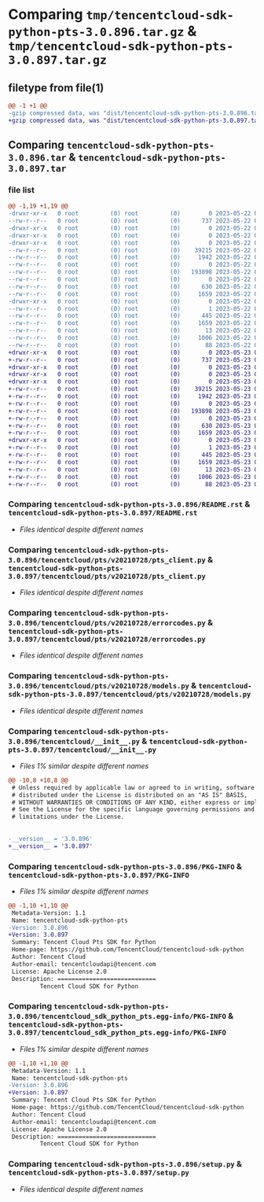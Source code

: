 # Comparing `tmp/tencentcloud-sdk-python-pts-3.0.896.tar.gz` & `tmp/tencentcloud-sdk-python-pts-3.0.897.tar.gz`

## filetype from file(1)

```diff
@@ -1 +1 @@
-gzip compressed data, was "dist/tencentcloud-sdk-python-pts-3.0.896.tar", last modified: Mon May 22 00:29:40 2023, max compression
+gzip compressed data, was "dist/tencentcloud-sdk-python-pts-3.0.897.tar", last modified: Tue May 23 02:28:44 2023, max compression
```

## Comparing `tencentcloud-sdk-python-pts-3.0.896.tar` & `tencentcloud-sdk-python-pts-3.0.897.tar`

### file list

```diff
@@ -1,19 +1,19 @@
-drwxr-xr-x   0 root         (0) root         (0)        0 2023-05-22 00:29:40.000000 tencentcloud-sdk-python-pts-3.0.896/
--rw-r--r--   0 root         (0) root         (0)      737 2023-05-22 00:29:39.000000 tencentcloud-sdk-python-pts-3.0.896/README.rst
-drwxr-xr-x   0 root         (0) root         (0)        0 2023-05-22 00:29:40.000000 tencentcloud-sdk-python-pts-3.0.896/tencentcloud/
-drwxr-xr-x   0 root         (0) root         (0)        0 2023-05-22 00:29:40.000000 tencentcloud-sdk-python-pts-3.0.896/tencentcloud/pts/
-drwxr-xr-x   0 root         (0) root         (0)        0 2023-05-22 00:29:40.000000 tencentcloud-sdk-python-pts-3.0.896/tencentcloud/pts/v20210728/
--rw-r--r--   0 root         (0) root         (0)    39215 2023-05-22 00:29:39.000000 tencentcloud-sdk-python-pts-3.0.896/tencentcloud/pts/v20210728/pts_client.py
--rw-r--r--   0 root         (0) root         (0)     1942 2023-05-22 00:29:39.000000 tencentcloud-sdk-python-pts-3.0.896/tencentcloud/pts/v20210728/errorcodes.py
--rw-r--r--   0 root         (0) root         (0)        0 2023-05-22 00:29:39.000000 tencentcloud-sdk-python-pts-3.0.896/tencentcloud/pts/v20210728/__init__.py
--rw-r--r--   0 root         (0) root         (0)   193898 2023-05-22 00:29:39.000000 tencentcloud-sdk-python-pts-3.0.896/tencentcloud/pts/v20210728/models.py
--rw-r--r--   0 root         (0) root         (0)        0 2023-05-22 00:29:39.000000 tencentcloud-sdk-python-pts-3.0.896/tencentcloud/pts/__init__.py
--rw-r--r--   0 root         (0) root         (0)      630 2023-05-22 00:29:39.000000 tencentcloud-sdk-python-pts-3.0.896/tencentcloud/__init__.py
--rw-r--r--   0 root         (0) root         (0)     1659 2023-05-22 00:29:40.000000 tencentcloud-sdk-python-pts-3.0.896/PKG-INFO
-drwxr-xr-x   0 root         (0) root         (0)        0 2023-05-22 00:29:40.000000 tencentcloud-sdk-python-pts-3.0.896/tencentcloud_sdk_python_pts.egg-info/
--rw-r--r--   0 root         (0) root         (0)        1 2023-05-22 00:29:40.000000 tencentcloud-sdk-python-pts-3.0.896/tencentcloud_sdk_python_pts.egg-info/dependency_links.txt
--rw-r--r--   0 root         (0) root         (0)      445 2023-05-22 00:29:40.000000 tencentcloud-sdk-python-pts-3.0.896/tencentcloud_sdk_python_pts.egg-info/SOURCES.txt
--rw-r--r--   0 root         (0) root         (0)     1659 2023-05-22 00:29:40.000000 tencentcloud-sdk-python-pts-3.0.896/tencentcloud_sdk_python_pts.egg-info/PKG-INFO
--rw-r--r--   0 root         (0) root         (0)       13 2023-05-22 00:29:40.000000 tencentcloud-sdk-python-pts-3.0.896/tencentcloud_sdk_python_pts.egg-info/top_level.txt
--rw-r--r--   0 root         (0) root         (0)     1006 2023-05-22 00:29:39.000000 tencentcloud-sdk-python-pts-3.0.896/setup.py
--rw-r--r--   0 root         (0) root         (0)       88 2023-05-22 00:29:40.000000 tencentcloud-sdk-python-pts-3.0.896/setup.cfg
+drwxr-xr-x   0 root         (0) root         (0)        0 2023-05-23 02:28:44.000000 tencentcloud-sdk-python-pts-3.0.897/
+-rw-r--r--   0 root         (0) root         (0)      737 2023-05-23 02:28:44.000000 tencentcloud-sdk-python-pts-3.0.897/README.rst
+drwxr-xr-x   0 root         (0) root         (0)        0 2023-05-23 02:28:44.000000 tencentcloud-sdk-python-pts-3.0.897/tencentcloud/
+drwxr-xr-x   0 root         (0) root         (0)        0 2023-05-23 02:28:44.000000 tencentcloud-sdk-python-pts-3.0.897/tencentcloud/pts/
+drwxr-xr-x   0 root         (0) root         (0)        0 2023-05-23 02:28:44.000000 tencentcloud-sdk-python-pts-3.0.897/tencentcloud/pts/v20210728/
+-rw-r--r--   0 root         (0) root         (0)    39215 2023-05-23 02:28:44.000000 tencentcloud-sdk-python-pts-3.0.897/tencentcloud/pts/v20210728/pts_client.py
+-rw-r--r--   0 root         (0) root         (0)     1942 2023-05-23 02:28:44.000000 tencentcloud-sdk-python-pts-3.0.897/tencentcloud/pts/v20210728/errorcodes.py
+-rw-r--r--   0 root         (0) root         (0)        0 2023-05-23 02:28:44.000000 tencentcloud-sdk-python-pts-3.0.897/tencentcloud/pts/v20210728/__init__.py
+-rw-r--r--   0 root         (0) root         (0)   193898 2023-05-23 02:28:44.000000 tencentcloud-sdk-python-pts-3.0.897/tencentcloud/pts/v20210728/models.py
+-rw-r--r--   0 root         (0) root         (0)        0 2023-05-23 02:28:44.000000 tencentcloud-sdk-python-pts-3.0.897/tencentcloud/pts/__init__.py
+-rw-r--r--   0 root         (0) root         (0)      630 2023-05-23 02:28:44.000000 tencentcloud-sdk-python-pts-3.0.897/tencentcloud/__init__.py
+-rw-r--r--   0 root         (0) root         (0)     1659 2023-05-23 02:28:44.000000 tencentcloud-sdk-python-pts-3.0.897/PKG-INFO
+drwxr-xr-x   0 root         (0) root         (0)        0 2023-05-23 02:28:44.000000 tencentcloud-sdk-python-pts-3.0.897/tencentcloud_sdk_python_pts.egg-info/
+-rw-r--r--   0 root         (0) root         (0)        1 2023-05-23 02:28:44.000000 tencentcloud-sdk-python-pts-3.0.897/tencentcloud_sdk_python_pts.egg-info/dependency_links.txt
+-rw-r--r--   0 root         (0) root         (0)      445 2023-05-23 02:28:44.000000 tencentcloud-sdk-python-pts-3.0.897/tencentcloud_sdk_python_pts.egg-info/SOURCES.txt
+-rw-r--r--   0 root         (0) root         (0)     1659 2023-05-23 02:28:44.000000 tencentcloud-sdk-python-pts-3.0.897/tencentcloud_sdk_python_pts.egg-info/PKG-INFO
+-rw-r--r--   0 root         (0) root         (0)       13 2023-05-23 02:28:44.000000 tencentcloud-sdk-python-pts-3.0.897/tencentcloud_sdk_python_pts.egg-info/top_level.txt
+-rw-r--r--   0 root         (0) root         (0)     1006 2023-05-23 02:28:44.000000 tencentcloud-sdk-python-pts-3.0.897/setup.py
+-rw-r--r--   0 root         (0) root         (0)       88 2023-05-23 02:28:44.000000 tencentcloud-sdk-python-pts-3.0.897/setup.cfg
```

### Comparing `tencentcloud-sdk-python-pts-3.0.896/README.rst` & `tencentcloud-sdk-python-pts-3.0.897/README.rst`

 * *Files identical despite different names*

### Comparing `tencentcloud-sdk-python-pts-3.0.896/tencentcloud/pts/v20210728/pts_client.py` & `tencentcloud-sdk-python-pts-3.0.897/tencentcloud/pts/v20210728/pts_client.py`

 * *Files identical despite different names*

### Comparing `tencentcloud-sdk-python-pts-3.0.896/tencentcloud/pts/v20210728/errorcodes.py` & `tencentcloud-sdk-python-pts-3.0.897/tencentcloud/pts/v20210728/errorcodes.py`

 * *Files identical despite different names*

### Comparing `tencentcloud-sdk-python-pts-3.0.896/tencentcloud/pts/v20210728/models.py` & `tencentcloud-sdk-python-pts-3.0.897/tencentcloud/pts/v20210728/models.py`

 * *Files identical despite different names*

### Comparing `tencentcloud-sdk-python-pts-3.0.896/tencentcloud/__init__.py` & `tencentcloud-sdk-python-pts-3.0.897/tencentcloud/__init__.py`

 * *Files 1% similar despite different names*

```diff
@@ -10,8 +10,8 @@
 # Unless required by applicable law or agreed to in writing, software
 # distributed under the License is distributed on an "AS IS" BASIS,
 # WITHOUT WARRANTIES OR CONDITIONS OF ANY KIND, either express or implied.
 # See the License for the specific language governing permissions and
 # limitations under the License.
 
 
-__version__ = '3.0.896'
+__version__ = '3.0.897'
```

### Comparing `tencentcloud-sdk-python-pts-3.0.896/PKG-INFO` & `tencentcloud-sdk-python-pts-3.0.897/PKG-INFO`

 * *Files 1% similar despite different names*

```diff
@@ -1,10 +1,10 @@
 Metadata-Version: 1.1
 Name: tencentcloud-sdk-python-pts
-Version: 3.0.896
+Version: 3.0.897
 Summary: Tencent Cloud Pts SDK for Python
 Home-page: https://github.com/TencentCloud/tencentcloud-sdk-python
 Author: Tencent Cloud
 Author-email: tencentcloudapi@tencent.com
 License: Apache License 2.0
 Description: ============================
         Tencent Cloud SDK for Python
```

### Comparing `tencentcloud-sdk-python-pts-3.0.896/tencentcloud_sdk_python_pts.egg-info/PKG-INFO` & `tencentcloud-sdk-python-pts-3.0.897/tencentcloud_sdk_python_pts.egg-info/PKG-INFO`

 * *Files 1% similar despite different names*

```diff
@@ -1,10 +1,10 @@
 Metadata-Version: 1.1
 Name: tencentcloud-sdk-python-pts
-Version: 3.0.896
+Version: 3.0.897
 Summary: Tencent Cloud Pts SDK for Python
 Home-page: https://github.com/TencentCloud/tencentcloud-sdk-python
 Author: Tencent Cloud
 Author-email: tencentcloudapi@tencent.com
 License: Apache License 2.0
 Description: ============================
         Tencent Cloud SDK for Python
```

### Comparing `tencentcloud-sdk-python-pts-3.0.896/setup.py` & `tencentcloud-sdk-python-pts-3.0.897/setup.py`

 * *Files identical despite different names*

